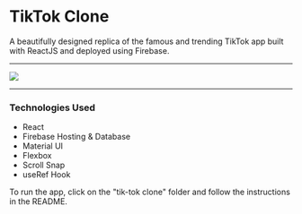# TikTok Clone

A beautifully designed replica of the famous and trending TikTok app built with ReactJS and deployed using Firebase.

<hr>
<img src="images/tiktok-gif.gif"/>
<hr>

### Technologies Used

* React
* Firebase Hosting & Database
* Material UI
* Flexbox 
* Scroll Snap
* useRef Hook

To run the app, click on the "tik-tok clone" folder and follow the instructions in the README.

